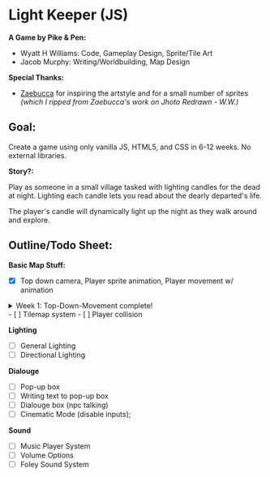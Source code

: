 # Light Keeper (JS)

**A Game by Pike & Pen:**
- Wyatt H Williams: Code, Gameplay Design, Sprite/Tile Art
- Jacob Murphy: Writing/Worldbuilding, Map Design

**Special Thanks:**
- [Zaebucca](https://twitter.com/zaebucca) for inspiring the artstyle and for a small number of sprites *(which I ripped from Zaebucca's work on Jhoto Redrawn - W.W.)*


## Goal:

Create a game using only vanilla JS, HTML5, and CSS in 6-12 weeks. No external libraries.

**Story?:**

Play as someone in a small village tasked with lighting candles for the dead at night. Lighting each candle lets you read about the dearly departed's life.

The player's candle will dynamically light up the night as they walk around and explore.


## Outline/Todo Sheet:

**Basic Map Stuff:**
- [X] Top down camera, Player sprite animation, Player movement w/ animation
<details>
    <summary>Week 1: Top-Down-Movement complete!</summary>
    
    ![alt text](https://github.com/WyattHWilliams/Light-Keeper/blob/feat-top-down-movement/docs/top-down-movement/top-down.gif)

    **How It Was Made:**

    After following [this very useful tutorial](https://www.youtube.com/watch?v=H3Fn33lYuE0&ab_channel=DrewConley) to the letter, I re-wrote the code for better readability and seperated out concerns. I also conformed to some organizational best-practices for game development.

    The trick to the whole system is using JS to translate the absolutaly fixed player and map elements as you move around. The player never really moves, we actually move the map opposite of the player's input, and then re-draw the player in proper relation to the moved map. The "camera" then hides the overflow, which gives the illusion of player movement!

    ![img](https://github.com/WyattHWilliams/Light-Keeper/blob/feat-top-down-movement/docs/top-down-movement/Screenshot_1.png)

    I seperated input logic, map logic, and player logic into their own classes. This will improve git flow as things get more complicated, but also keep things manageable and tidy-clean for me.

    In game development, you also seperate out the different "phases" of each animation step. This mainly has to do with the way game engines run, but for our purposes it does help to keep everything as modular as possible.Therefor I seperated out the draw phase and input handing phases of each game step, with the respective logic also seperated.

    ```javascript
    // ========== [///// GAME LOOP /////] ==========
    const step = () => {
        // ----- event phase -----
        player.handleMovement();

        // ----- draw phase -----
        player.drawSelf();
        map.drawSelf();

        // ----- next step -----
        window.requestAnimationFrame(() => {
            step();
        })
    }
    ```
  
</details>
- [ ] Tilemap system
- [ ] Player collision

**Lighting**
- [ ] General Lighting
- [ ] Directional Lighting

**Dialouge**
- [ ] Pop-up box
- [ ] Writing text to pop-up box
- [ ] Dialouge box (npc talking)
- [ ] Cinematic Mode (disable inputs);

**Sound**
- [ ] Music Player System
- [ ] Volume Options
- [ ] Foley Sound System